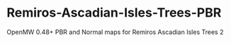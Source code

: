 # Remiros-Ascadian-Isles-Trees-PBR
OpenMW 0.48+  PBR and Normal maps for Remiros Ascadian Isles Trees 2
